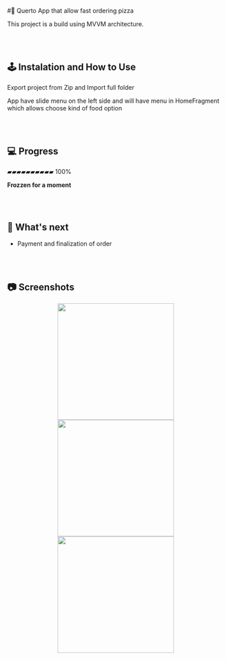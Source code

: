 #🍕 Querto
App that allow fast ordering pizza



This project is a build using MVVM architecture.


<br /><br/>
## 🕹️ Instalation and How to Use
Export project from Zip and Import full folder

App have slide menu on the left side  and will have menu in HomeFragment which allows choose kind of food option

<br /><br/>


## 💻 Progress

▰▰▰▰▰▰▰▰▰▰  100%


**Frozzen for a moment**

<br/><br/>
## 🧭 What's next

* Payment and finalization of order

<br /><br/>
## 📷 Screenshots

<p align="center">
 <img src="gif-1.gif" width="270px">
  <img src="gif-2.gif" width="270px">
   <img src="gif-3.gif" width="270px">
</p>


